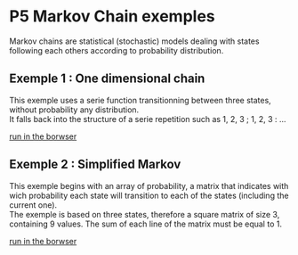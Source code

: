 # P5 Markov Chain exemples

Markov chains are statistical (stochastic) models dealing with states following each others according to probability distribution.

## Exemple 1 : One dimensional chain

This exemple uses a serie function transitionning between three states, without probability any distribution.  
It falls back into the structure of a serie repetition such as 1, 2, 3 ; 1, 2, 3 : ...

[run in the borwser](http://mobitool.free.fr/edu/ma-ex1.html)

## Exemple 2 : Simplified Markov

This exemple begins with an array of probability, a matrix that indicates with wich probability each state will transition to each of the states (including the current one).  
The exemple is based on three states, therefore a square matrix of size 3, containing 9 values. The sum of each line of the matrix must be equal to 1.

[run in the borwser](http://mobitool.free.fr/edu/ma-ex2.html)
